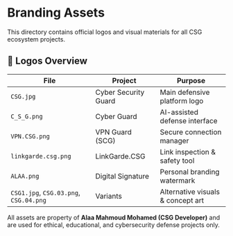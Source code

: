 # Branding Assets

This directory contains official logos and visual materials for all CSG ecosystem projects.

## 🔰 Logos Overview
| File | Project | Purpose |
|------|----------|----------|
| `CSG.jpg` | Cyber Security Guard | Main defensive platform logo |
| `C_S_G.png` | Cyber Guard | AI-assisted defense interface |
| `VPN.CSG.png` | VPN Guard (SCG) | Secure connection manager |
| `linkgarde.csg.png` | LinkGarde.CSG | Link inspection & safety tool |
| `ALAA.png` | Digital Signature | Personal branding watermark |
| `CSG1.jpg`, `CSG.03.png`, `CSG.04.png` | Variants | Alternative visuals & concept art |

All assets are property of **Alaa Mahmoud Mohamed (CSG Developer)** and are used for ethical, educational, and cybersecurity defense projects only.
